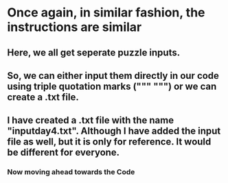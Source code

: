 
# Once again, in similar fashion, the instructions are similar
## Here, we all get seperate puzzle inputs.
## So, we can either input them directly in our code using triple quotation marks (""" """) or we can create a .txt file.
## I have created a .txt file with the name "inputday4.txt". Although I have added the input file as well, but it is only for reference. It would be different for everyone.

### Now moving ahead towards the Code
